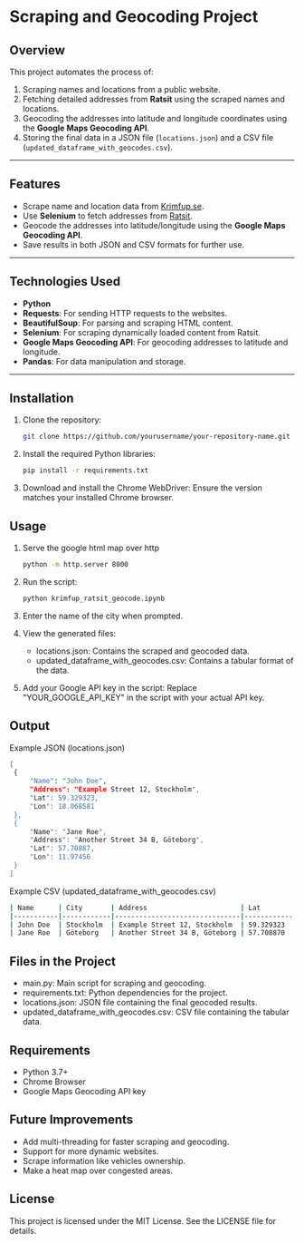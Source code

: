 # Scraping and Geocoding Project

## Overview
This project automates the process of:
1. Scraping names and locations from a public website.
2. Fetching detailed addresses from **Ratsit** using the scraped names and locations.
3. Geocoding the addresses into latitude and longitude coordinates using the **Google Maps Geocoding API**.
4. Storing the final data in a JSON file (`locations.json`) and a CSV file (`updated_dataframe_with_geocodes.csv`).

---

## Features
- Scrape name and location data from [Krimfup.se](https://www.krimfup.se/search).
- Use **Selenium** to fetch addresses from [Ratsit](https://www.ratsit.se).
- Geocode the addresses into latitude/longitude using the **Google Maps Geocoding API**.
- Save results in both JSON and CSV formats for further use.

---

## Technologies Used
- **Python**
- **Requests**: For sending HTTP requests to the websites.
- **BeautifulSoup**: For parsing and scraping HTML content.
- **Selenium**: For scraping dynamically loaded content from Ratsit.
- **Google Maps Geocoding API**: For geocoding addresses to latitude and longitude.
- **Pandas**: For data manipulation and storage.

---

## Installation

1. Clone the repository:
   ```bash
   git clone https://github.com/yourusername/your-repository-name.git
2. Install the required Python libraries:
   ```bash
   pip install -r requirements.txt
3. Download and install the Chrome WebDriver:
   Ensure the version matches your installed Chrome browser.

## Usage
1. Serve the google html map over http
    ```bash
    python -m http.server 8000

2. Run the script:
     ```bash
   python krimfup_ratsit_geocode.ipynb

3. Enter the name of the city when prompted.

4. View the generated files:
   - locations.json: Contains the scraped and geocoded data.
   - updated_dataframe_with_geocodes.csv: Contains a tabular format of the data.
   
6. Add your Google API key in the script:
   Replace "YOUR_GOOGLE_API_KEY" in the script with your actual API key.

## Output
   Example JSON (locations.json)
   ```bash
   [
    {
        "Name": "John Doe",
        "Address": "Example Street 12, Stockholm",
        "Lat": 59.329323,
        "Lon": 18.068581
    },
    {
        "Name": "Jane Roe",
        "Address": "Another Street 34 B, Göteborg",
        "Lat": 57.70887,
        "Lon": 11.97456
    }
]
 ```
Example CSV (updated_dataframe_with_geocodes.csv)
   ```bash
| Name      | City       | Address                       | Lat        | Lon        |
|-----------|------------|-------------------------------|------------|------------|
| John Doe  | Stockholm  | Example Street 12, Stockholm  | 59.329323  | 18.068581  |
| Jane Roe  | Göteborg   | Another Street 34 B, Göteborg | 57.708870  | 11.974560  |
```

## Files in the Project
- main.py: Main script for scraping and geocoding.
- requirements.txt: Python dependencies for the project.
- locations.json: JSON file containing the final geocoded results.
- updated_dataframe_with_geocodes.csv: CSV file containing the tabular data.

## Requirements
- Python 3.7+
- Chrome Browser
- Google Maps Geocoding API key


## Future Improvements
- Add multi-threading for faster scraping and geocoding.
- Support for more dynamic websites.
- Scrape information like vehicles ownership.
- Make a heat map over congested areas.

## License
This project is licensed under the MIT License. See the LICENSE file for details.
